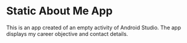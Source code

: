 # Static About Me App
 This is an app created of an empty activity of Android Studio. The app displays my career objective and contact details.
